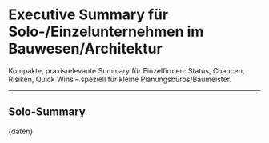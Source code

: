 # Executive Summary für Solo-/Einzelunternehmen im Bauwesen/Architektur

Kompakte, praxisrelevante Summary für Einzelfirmen: Status, Chancen, Risiken, Quick Wins – speziell für kleine Planungsbüros/Baumeister.

---

## Solo-Summary

{daten}